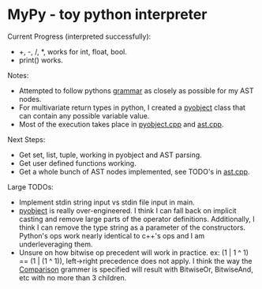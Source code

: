 # MyPy - toy python interpreter

Current Progress (interpreted successfully):
- +, -, /, *, works for int, float, bool.
- print() works.

Notes:
- Attempted to follow pythons [grammar](https://docs.python.org/3/reference/grammar.html) as closely as possible for my AST nodes.
- For multivariate return types in python, I created a [pyobject](src/objects/pyobject.cpp) class that can contain any possible variable value.
- Most of the execution takes place in [pyobject.cpp](src/objects/pyobject.cpp) and [ast.cpp](src/ast/ast.cpp).

Next Steps:
- Get set, list, tuple, working in pyobject and AST parsing.
- Get user defined functions working.
- Get a whole bunch of AST nodes implemented, see TODO's in [ast.cpp](src/ast/ast.cpp).

Large TODOs:
- Implement stdin string input vs stdin file input in main.
- [pyobject](src/objects/pyobject.cpp) is really over-engineered. I think I can fall back on implicit casting and remove large parts of the operator definitions. Additionally, I think I can remove the type string as a parameter of the constructors. Python's ops work nearly identical to c++'s ops and I am underleveraging them.
- Unsure on how bitwise op precedent will work in practice. ex: (1 | 1 ^ 1) == (1 | (1 ^ 1)), left->right precedence does not apply. I think the way the [Comparison](https://docs.python.org/3/reference/grammar.html) grammer is specified will result with BitwiseOr, BitwiseAnd, etc with no more than 3 children.
